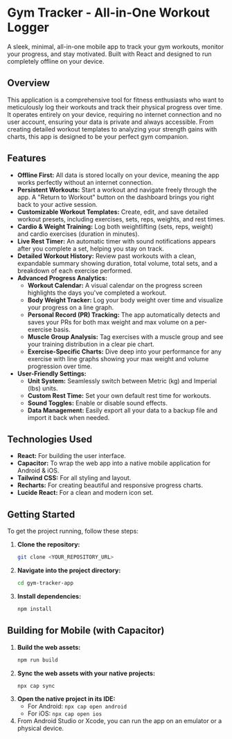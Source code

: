 # Gym Tracker - All-in-One Workout Logger

A sleek, minimal, all-in-one mobile app to track your gym workouts, monitor your progress, and stay motivated. Built with React and designed to run completely offline on your device.

## Overview

This application is a comprehensive tool for fitness enthusiasts who want to meticulously log their workouts and track their physical progress over time. It operates entirely on your device, requiring no internet connection and no user account, ensuring your data is private and always accessible. From creating detailed workout templates to analyzing your strength gains with charts, this app is designed to be your perfect gym companion.

## Features

- **Offline First:** All data is stored locally on your device, meaning the app works perfectly without an internet connection.
- **Persistent Workouts:** Start a workout and navigate freely through the app. A "Return to Workout" button on the dashboard brings you right back to your active session.
- **Customizable Workout Templates:** Create, edit, and save detailed workout presets, including exercises, sets, reps, weights, and rest times.
- **Cardio & Weight Training:** Log both weightlifting (sets, reps, weight) and cardio exercises (duration in minutes).
- **Live Rest Timer:** An automatic timer with sound notifications appears after you complete a set, helping you stay on track.
- **Detailed Workout History:** Review past workouts with a clean, expandable summary showing duration, total volume, total sets, and a breakdown of each exercise performed.
- **Advanced Progress Analytics:**
    - **Workout Calendar:** A visual calendar on the progress screen highlights the days you've completed a workout.
    - **Body Weight Tracker:** Log your body weight over time and visualize your progress on a line graph.
    - **Personal Record (PR) Tracking:** The app automatically detects and saves your PRs for both max weight and max volume on a per-exercise basis.
    - **Muscle Group Analysis:** Tag exercises with a muscle group and see your training distribution in a clear pie chart.
    - **Exercise-Specific Charts:** Dive deep into your performance for any exercise with line graphs showing your max weight and volume progression over time.
- **User-Friendly Settings:**
    - **Unit System:** Seamlessly switch between Metric (kg) and Imperial (lbs) units.
    - **Custom Rest Time:** Set your own default rest time for workouts.
    - **Sound Toggles:** Enable or disable sound effects.
    - **Data Management:** Easily export all your data to a backup file and import it back when needed.

## Technologies Used

- **React:** For building the user interface.
- **Capacitor:** To wrap the web app into a native mobile application for Android & iOS.
- **Tailwind CSS:** For all styling and layout.
- **Recharts:** For creating beautiful and responsive progress charts.
- **Lucide React:** For a clean and modern icon set.

## Getting Started

To get the project running, follow these steps:

1.  **Clone the repository:**
    ```bash
    git clone <YOUR_REPOSITORY_URL>
    ```
2.  **Navigate into the project directory:**
    ```bash
    cd gym-tracker-app
    ```
3.  **Install dependencies:**
    ```bash
    npm install
    ```

## Building for Mobile (with Capacitor)

1.  **Build the web assets:**
    ```bash
    npm run build
    ```
2.  **Sync the web assets with your native projects:**
    ```bash
    npx cap sync
    ```
3.  **Open the native project in its IDE:**
    - For Android: `npx cap open android`
    - For iOS: `npx cap open ios`
4.  From Android Studio or Xcode, you can run the app on an emulator or a physical device.

